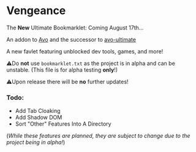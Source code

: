 # Vengeance
The **New** Ultimate Bookmarklet: Coming August 17th...

An addon to [Avo](https://github.com/FogNetwork/Avo) and the successor to [avo-ultimate](https://github.com/Browncha023/avo-ultimate)

A new favlet featuring unblocked dev tools, games, and more!

⚠️Do **not** use `bookmarklet.txt` as the project is in alpha and can be unstable. (This file is for alpha testing **only**!)

⚠️Upon release there will be **no** further updates!

### Todo:
- Add Tab Cloaking
- Add Shadow DOM
- Sort "Other" Features Into A Directory

(*While these features are planned, they are subject to change due to the project being in alpha!*)
